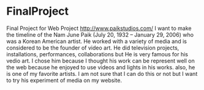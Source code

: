 # FinalProject
Final Project for Web Project
http://www.paikstudios.com/
I want to make the timeline of the Nam June Paik (July 20, 1932 – January 29, 2006) who was a Korean American artist. He worked with a variety of media and is considered to be the founder of video art. He did television projects, installations, performances, collaborations but He is very famous for his vedio art. I chose him because I thought his work can be represent well on the web because he enjoyed to use videos and lights in his works. also, he is one of my favorite artists. I am not sure that I can do this or not but I want to try his experiment of media on my website.

